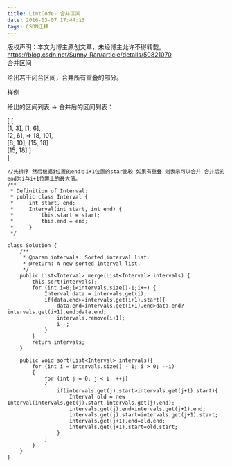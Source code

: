 ```yaml
---
title: LintCode- 合并区间
date: 2016-03-07 17:44:13
tags: CSDN迁移
---
```

 版权声明：本文为博主原创文章，未经博主允许不得转载。 https://blog.csdn.net/Sunny_Ran/article/details/50821070   
  合并区间 

 给出若干闭合区间，合并所有重叠的部分。

 样例

 给出的区间列表 => 合并后的区间列表：

 [ [   
 [1, 3], [1, 6],   
 [2, 6], => [8, 10],   
 [8, 10], [15, 18]   
 [15, 18] ]   
 ]

 
```
//先排序 然后根据i位置的end与i+1位置的star比较 如果有重叠 则表示可以合并 合并后的end为i与i+1位置上的最大值。
/**
 * Definition of Interval:
 * public class Interval {
 *     int start, end;
 *     Interval(int start, int end) {
 *         this.start = start;
 *         this.end = end;
 *     }
 */

class Solution {
    /**
     * @param intervals: Sorted interval list.
     * @return: A new sorted interval list.
     */
    public List<Interval> merge(List<Interval> intervals) {
        this.sort(intervals);
        for (int i=0;i<intervals.size()-1;i++) {
            Interval data = intervals.get(i);
            if(data.end>=intervals.get(i+1).start){
                data.end=intervals.get(i+1).end>data.end?intervals.get(i+1).end:data.end;
                intervals.remove(i+1);
                i--;
            }
        }
        return intervals;
    }

    public void sort(List<Interval> intervals){
        for (int i = intervals.size() - 1; i > 0; --i)
        {
            for (int j = 0; j < i; ++j)
            {
                if(intervals.get(j).start>intervals.get(j+1).start){
                    Interval old = new Interval(intervals.get(j).start,intervals.get(j).end);
                    intervals.get(j).end=intervals.get(j+1).end;
                    intervals.get(j).start=intervals.get(j+1).start;
                    intervals.get(j+1).end=old.end;
                    intervals.get(j+1).start=old.start;
                }
            }
        }
    }
}
```
   
  